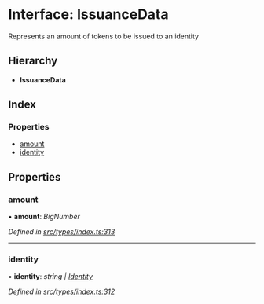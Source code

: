 # Interface: IssuanceData

Represents an amount of tokens to be issued to an identity

## Hierarchy

* **IssuanceData**

## Index

### Properties

* [amount](types.issuancedata.md#amount)
* [identity](types.issuancedata.md#identity)

## Properties

###  amount

• **amount**: *BigNumber*

*Defined in [src/types/index.ts:313](https://github.com/PolymathNetwork/polymesh-sdk/blob/7e9a732/src/types/index.ts#L313)*

___

###  identity

• **identity**: *string | [Identity](../classes/api_entities_identity.identity.md)*

*Defined in [src/types/index.ts:312](https://github.com/PolymathNetwork/polymesh-sdk/blob/7e9a732/src/types/index.ts#L312)*
